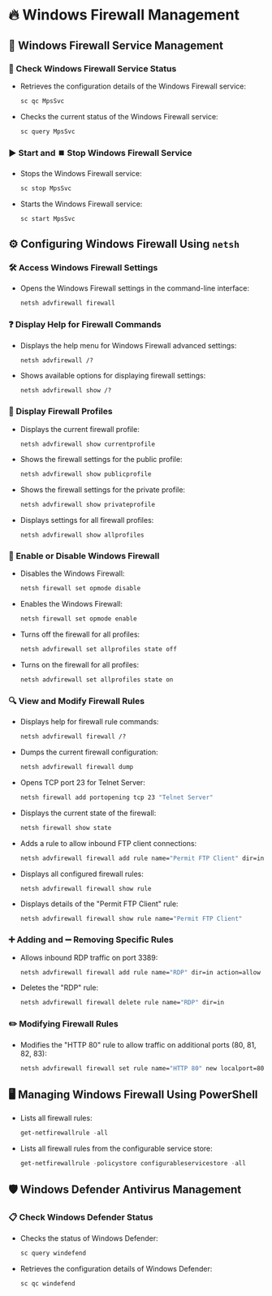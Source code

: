 # 🔥 Windows Firewall Management

## 🔧 Windows Firewall Service Management

### 📌 Check Windows Firewall Service Status

- Retrieves the configuration details of the Windows Firewall service:
  ```cmd
  sc qc MpsSvc
  ```

- Checks the current status of the Windows Firewall service:
  ```cmd
  sc query MpsSvc
  ```

### ▶️ Start and ⏹️ Stop Windows Firewall Service

- Stops the Windows Firewall service:
  ```cmd
  sc stop MpsSvc
  ```


- Starts the Windows Firewall service:
  ```cmd
  sc start MpsSvc
  ```

## ⚙️ Configuring Windows Firewall Using `netsh`

### 🛠️ Access Windows Firewall Settings

- Opens the Windows Firewall settings in the command-line interface:
  ```cmd
  netsh advfirewall firewall
  ```

### ❓ Display Help for Firewall Commands

- Displays the help menu for Windows Firewall advanced settings:
  ```cmd
  netsh advfirewall /?
  ```

- Shows available options for displaying firewall settings:
  ```cmd
  netsh advfirewall show /?
  ```

### 📜 Display Firewall Profiles

- Displays the current firewall profile:
  ```cmd
  netsh advfirewall show currentprofile
  ```

- Shows the firewall settings for the public profile:
  ```cmd
  netsh advfirewall show publicprofile
  ```

- Shows the firewall settings for the private profile:
  ```cmd
  netsh advfirewall show privateprofile
  ```

- Displays settings for all firewall profiles:
  ```cmd
  netsh advfirewall show allprofiles
  ```

### 🚦 Enable or Disable Windows Firewall

- Disables the Windows Firewall:
  ```cmd
  netsh firewall set opmode disable
  ```

- Enables the Windows Firewall:
  ```cmd
  netsh firewall set opmode enable
  ```

- Turns off the firewall for all profiles:
  ```cmd
  netsh advfirewall set allprofiles state off
  ```

- Turns on the firewall for all profiles:
  ```cmd
  netsh advfirewall set allprofiles state on
  ```

### 🔍 View and Modify Firewall Rules

- Displays help for firewall rule commands:
  ```cmd
  netsh advfirewall firewall /?
  ```

- Dumps the current firewall configuration:
  ```cmd
  netsh advfirewall firewall dump
  ```

- Opens TCP port 23 for Telnet Server:
  ```cmd
  netsh firewall add portopening tcp 23 "Telnet Server"
  ```

- Displays the current state of the firewall:
  ```cmd
  netsh firewall show state
  ```

- Adds a rule to allow inbound FTP client connections:
  ```cmd
  netsh advfirewall firewall add rule name="Permit FTP Client" dir=in action=allow enable=yes profile=any program=%SystemRoot%\System32\ftp.exe
  ```

- Displays all configured firewall rules:
  ```cmd
  netsh advfirewall firewall show rule
  ```

- Displays details of the "Permit FTP Client" rule:
  ```cmd
  netsh advfirewall firewall show rule name="Permit FTP Client"
  ```

### ➕ Adding and ➖ Removing Specific Rules

- Allows inbound RDP traffic on port 3389:
  ```cmd
  netsh advfirewall firewall add rule name="RDP" dir=in action=allow enable=yes profile=any protocol=TCP localport=3389
  ```

- Deletes the "RDP" rule:
  ```cmd
  netsh advfirewall firewall delete rule name="RDP" dir=in
  ```

### ✏️ Modifying Firewall Rules

- Modifies the "HTTP 80" rule to allow traffic on additional ports (80, 81, 82, 83):
  ```cmd
  netsh advfirewall firewall set rule name="HTTP 80" new localport=80,81,82,83 action=allow
  ```

## 🖥️ Managing Windows Firewall Using PowerShell

- Lists all firewall rules:
  ```powershell
  get-netfirewallrule -all
  ```

- Lists all firewall rules from the configurable service store:
  ```powershell
  get-netfirewallrule -policystore configurableservicestore -all
  ```

## 🛡️ Windows Defender Antivirus Management

### 📋 Check Windows Defender Status

- Checks the status of Windows Defender:
  ```cmd
  sc query windefend
  ```

- Retrieves the configuration details of Windows Defender:
  ```cmd
  sc qc windefend
  
